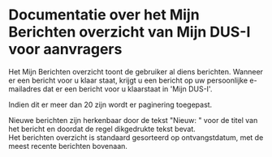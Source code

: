 # Documentatie over het Mijn Berichten overzicht van Mijn DUS-I voor aanvragers

Het Mijn Berichten overzicht toont de gebruiker al diens berichten. Wanneer er een bericht voor u klaar staat, krijgt u een bericht op uw persoonlijke e-mailadres dat er een bericht voor u klaarstaat in 'Mijn DUS-I'.

Indien dit er meer dan 20 zijn wordt er paginering toegepast.  

Nieuwe berichten zijn herkenbaar door de tekst "Nieuw: " voor de titel van het bericht en doordat de regel dikgedrukte tekst bevat.  
Het berichten overzicht is standaard gesorteerd op ontvangstdatum, met de meest recente berichten bovenaan.
